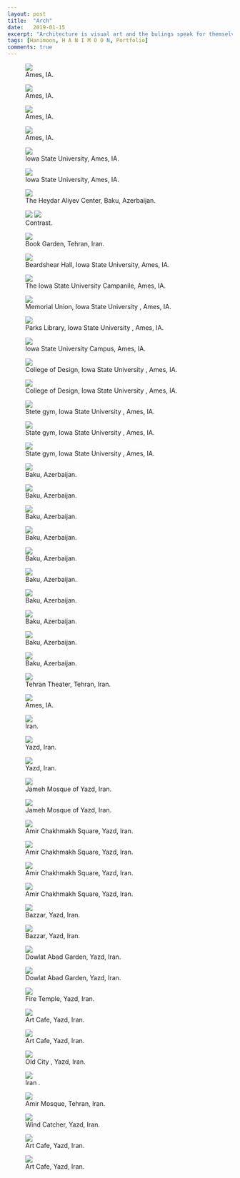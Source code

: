 ```yaml
---
layout: post
title:  "Arch"
date:   2019-01-15
excerpt: "Architecture is visual art and the bulings speak for themselves"
tags: [Hanimoon, H A N I M O O N, Portfolio]
comments: true
---
```

<figure>
	<a><img src="https://github.com/haniiimooon/haniiimooon.github.io/raw/master/assets/img/arch/29.jpg"></a>
	<figcaption><a> Ames, IA</a>.</figcaption>
</figure>

<figure>
	<a><img src="https://github.com/haniiimooon/haniiimooon.github.io/raw/master/assets/img/arch/30.jpg"></a>
	<figcaption><a> Ames, IA</a>.</figcaption>
</figure>


<figure>
	<a><img src="https://github.com/haniiimooon/haniiimooon.github.io/raw/master/assets/img/arch/ames.jpg"></a>
	<figcaption><a> Ames, IA</a>.</figcaption>
</figure>


<figure>
	<a><img src="https://github.com/haniiimooon/haniiimooon.github.io/raw/master/assets/img/arch/ames2.jpg"></a>
	<figcaption><a> Ames, IA</a>.</figcaption>
</figure>


<figure>
	<a><img src="https://github.com/haniiimooon/haniiimooon.github.io/raw/master/assets/img/arch/IMG_29712.jpg"></a>
	<figcaption><a>Iowa State University, Ames, IA</a>.</figcaption>
</figure>

<figure>
	<a><img src="https://github.com/haniiimooon/haniiimooon.github.io/raw/master/assets/img/arch/IMG_29732.jpg"></a>
	<figcaption><a>Iowa State University, Ames, IA</a>.</figcaption>
</figure>



<figure>
	<a><img src="https://github.com/haniiimooon/haniiimooon.github.io/raw/master/assets/img/arch/22.JPG"></a>
	<figcaption><a>The Heydar Aliyev Center, Baku, Azerbaijan</a>.</figcaption>
</figure>

<figure class="half">
	<a><img src="https://github.com/haniiimooon/haniiimooon.github.io/raw/master/assets/img/arch/1 - Copy.JPG"></a>	<a><img src="https://github.com/haniiimooon/haniiimooon.github.io/raw/master/assets/img/arch/1.JPG"></a>
	<figcaption><a>Contrast</a>.</figcaption>
</figure>





<figure>
	<a><img src="https://github.com/haniiimooon/haniiimooon.github.io/raw/master/assets/img/arch/2.JPG"></a>
	<figcaption><a>Book Garden, Tehran, Iran</a>.</figcaption>
</figure>

<figure>
	<a><img src="https://github.com/haniiimooon/haniiimooon.github.io/raw/master/assets/img/arch/3.JPG"></a>
	<figcaption><a>Beardshear Hall, Iowa State University, Ames, IA</a>.</figcaption>
</figure>

<figure>
	<a><img src="https://github.com/haniiimooon/haniiimooon.github.io/raw/master/assets/img/arch/4.JPG"></a>
	<figcaption><a>The Iowa State University Campanile, Ames, IA</a>.</figcaption>
</figure>



<figure>
	<a><img src="https://github.com/haniiimooon/haniiimooon.github.io/raw/master/assets/img/arch/7.JPG"></a>
	<figcaption><a>Memorial Union, Iowa State University , Ames, IA</a>.</figcaption>
</figure>

<figure>
	<a><img src="https://github.com/haniiimooon/haniiimooon.github.io/raw/master/assets/img/arch/8.JPG"></a>
	<figcaption><a>Parks Library, Iowa State University , Ames, IA</a>.</figcaption>
</figure>

<figure>
	<a><img src="https://github.com/haniiimooon/haniiimooon.github.io/raw/master/assets/img/arch/9.JPG"></a>
	<figcaption><a> Iowa State University Campus, Ames, IA</a>.</figcaption>
</figure>

<figure>
	<a><img src="https://github.com/haniiimooon/haniiimooon.github.io/raw/master/assets/img/arch/10.JPG"></a>
	<figcaption><a>College of Design, Iowa State University , Ames, IA</a>.</figcaption>
</figure>


<figure>
	<a><img src="https://github.com/haniiimooon/haniiimooon.github.io/raw/master/assets/img/arch/11.JPG"></a>
	<figcaption><a>College of Design, Iowa State University , Ames, IA</a>.</figcaption>
</figure>


<figure>
	<a><img src="https://github.com/haniiimooon/haniiimooon.github.io/raw/master/assets/img/arch/12.JPG"></a>
	<figcaption><a>Stete gym, Iowa State University , Ames, IA</a>.</figcaption>
</figure>


<figure>
	<a><img src="https://github.com/haniiimooon/haniiimooon.github.io/raw/master/assets/img/arch/13.JPG"></a>
	<figcaption><a>State gym, Iowa State University , Ames, IA</a>.</figcaption>
</figure>

<figure>
	<a><img src="https://github.com/haniiimooon/haniiimooon.github.io/raw/master/assets/img/arch/14.JPG"></a>
	<figcaption><a>State gym, Iowa State University , Ames, IA</a>.</figcaption>
</figure>

<figure>
	<a><img src="https://github.com/haniiimooon/haniiimooon.github.io/raw/master/assets/img/arch/15.JPG"></a>
	<figcaption><a>Baku, Azerbaijan</a>.</figcaption>
</figure>

<figure>
	<a><img src="https://github.com/haniiimooon/haniiimooon.github.io/raw/master/assets/img/arch/16.JPG"></a>
	<figcaption><a>Baku, Azerbaijan</a>.</figcaption>
</figure>

<figure>
	<a><img src="https://github.com/haniiimooon/haniiimooon.github.io/raw/master/assets/img/arch/18.JPG"></a>
	<figcaption><a>Baku, Azerbaijan</a>.</figcaption>
</figure>

<figure>
	<a><img src="https://github.com/haniiimooon/haniiimooon.github.io/raw/master/assets/img/arch/19.JPG"></a>
	<figcaption><a>Baku, Azerbaijan</a>.</figcaption>
</figure>

<figure>
	<a><img src="https://github.com/haniiimooon/haniiimooon.github.io/raw/master/assets/img/arch/20.JPG"></a>
	<figcaption><a>Baku, Azerbaijan</a>.</figcaption>
</figure>

<figure>
	<a><img src="https://github.com/haniiimooon/haniiimooon.github.io/raw/master/assets/img/arch/21.JPG"></a>
	<figcaption><a>Baku, Azerbaijan</a>.</figcaption>
</figure>

<figure>
	<a><img src="https://github.com/haniiimooon/haniiimooon.github.io/raw/master/assets/img/arch/23.JPG"></a>
	<figcaption><a>Baku, Azerbaijan</a>.</figcaption>
</figure>

<figure>
	<a><img src="https://github.com/haniiimooon/haniiimooon.github.io/raw/master/assets/img/arch/24.JPG"></a>
	<figcaption><a>Baku, Azerbaijan</a>.</figcaption>
</figure>


<figure>
	<a><img src="https://github.com/haniiimooon/haniiimooon.github.io/raw/master/assets/img/arch/25.JPG"></a>
	<figcaption><a>Baku, Azerbaijan</a>.</figcaption>
</figure>

<figure>
	<a><img src="https://github.com/haniiimooon/haniiimooon.github.io/raw/master/assets/img/arch/26.JPG"></a>
	<figcaption><a>Baku, Azerbaijan</a>.</figcaption>
</figure>


<figure>
	<a><img src="https://github.com/haniiimooon/haniiimooon.github.io/raw/master/assets/img/arch/27.JPG"></a>
	<figcaption><a>Tehran Theater, Tehran, Iran</a>.</figcaption>
</figure>

<figure>
	<a><img src="https://github.com/haniiimooon/haniiimooon.github.io/raw/master/assets/img/arch/28.JPG"></a>
	<figcaption><a>Ames, IA</a>.</figcaption>
</figure>




<figure>
	<a><img src="https://github.com/haniiimooon/haniiimooon.github.io/raw/master/assets/img/ancient/1.JPG"></a>
	<figcaption><a>Iran</a>.</figcaption>
</figure>

<figure>
	<a><img src="https://github.com/haniiimooon/haniiimooon.github.io/raw/master/assets/img/ancient/2.JPG"></a>
	<figcaption><a>Yazd, Iran</a>.</figcaption>
</figure>

<figure>
	<a><img src="https://github.com/haniiimooon/haniiimooon.github.io/raw/master/assets/img/ancient/3.JPG"></a>
	<figcaption><a>Yazd, Iran</a>.</figcaption>
</figure>

<figure>
	<a><img src="https://github.com/haniiimooon/haniiimooon.github.io/raw/master/assets/img/ancient/4.JPG"></a>
	<figcaption><a>Jameh Mosque of Yazd, Iran</a>.</figcaption>
</figure>

<figure>
	<a><img src="https://github.com/haniiimooon/haniiimooon.github.io/raw/master/assets/img/ancient/5.JPG"></a>
	<figcaption><a>Jameh Mosque of Yazd, Iran</a>.</figcaption>
</figure>


<figure>
	<a><img src="https://github.com/haniiimooon/haniiimooon.github.io/raw/master/assets/img/ancient/6.JPG"></a>
	<figcaption><a>Amir Chakhmakh Square,  Yazd, Iran</a>.</figcaption>
</figure>

<figure>
	<a><img src="https://github.com/haniiimooon/haniiimooon.github.io/raw/master/assets/img/ancient/7.JPG"></a>
	<figcaption><a>Amir Chakhmakh Square, Yazd, Iran</a>.</figcaption>
</figure>


<figure>
	<a><img src="https://github.com/haniiimooon/haniiimooon.github.io/raw/master/assets/img/ancient/8.JPG"></a>
	<figcaption><a>Amir Chakhmakh Square,  Yazd, Iran</a>.</figcaption>
</figure>

<figure>
	<a><img src="https://github.com/haniiimooon/haniiimooon.github.io/raw/master/assets/img/ancient/9.JPG"></a>
	<figcaption><a>Amir Chakhmakh Square,  Yazd, Iran</a>.</figcaption>
</figure>

<figure>
	<a><img src="https://github.com/haniiimooon/haniiimooon.github.io/raw/master/assets/img/ancient/10.JPG"></a>
	<figcaption><a>Bazzar,  Yazd, Iran</a>.</figcaption>
</figure>



<figure>
	<a><img src="https://github.com/haniiimooon/haniiimooon.github.io/raw/master/assets/img/ancient/11.JPG"></a>
	<figcaption><a>Bazzar,  Yazd, Iran</a>.</figcaption>
</figure>

<figure>
	<a><img src="https://github.com/haniiimooon/haniiimooon.github.io/raw/master/assets/img/ancient/12.JPG"></a>
	<figcaption><a>Dowlat Abad Garden,  Yazd, Iran</a>.</figcaption>
</figure>

<figure>
	<a><img src="https://github.com/haniiimooon/haniiimooon.github.io/raw/master/assets/img/ancient/13.JPG"></a>
	<figcaption><a>Dowlat Abad Garden,  Yazd, Iran</a>.</figcaption>
</figure>

<figure>
	<a><img src="https://github.com/haniiimooon/haniiimooon.github.io/raw/master/assets/img/ancient/14.JPG"></a>
	<figcaption><a>Fire Temple,  Yazd, Iran</a>.</figcaption>
</figure>

<figure>
	<a><img src="https://github.com/haniiimooon/haniiimooon.github.io/raw/master/assets/img/ancient/15.JPG"></a>
	<figcaption><a>Art Cafe,  Yazd, Iran</a>.</figcaption>
</figure>

<figure>
	<a><img src="https://github.com/haniiimooon/haniiimooon.github.io/raw/master/assets/img/ancient/16.JPG"></a>
	<figcaption><a>Art Cafe,  Yazd, Iran</a>.</figcaption>
</figure>

<figure>
	<a><img src="https://github.com/haniiimooon/haniiimooon.github.io/raw/master/assets/img/ancient/17.JPG"></a>
	<figcaption><a>Old City ,  Yazd, Iran</a>.</figcaption>
</figure>

<figure>
	<a><img src="https://github.com/haniiimooon/haniiimooon.github.io/raw/master/assets/img/ancient/18.JPG"></a>
	<figcaption><a>Iran </a>.</figcaption>
</figure>

<figure>
	<a><img src="https://github.com/haniiimooon/haniiimooon.github.io/raw/master/assets/img/ancient/19.JPG"></a>
	<figcaption><a>Amir Mosque, Tehran, Iran</a>.</figcaption>
</figure>

<figure>
	<a><img src="https://github.com/haniiimooon/haniiimooon.github.io/raw/master/assets/img/ancient/20.jpg"></a>
	<figcaption><a>Wind Catcher,  Yazd, Iran</a>.</figcaption>
</figure>

<figure>
	<a><img src="https://github.com/haniiimooon/haniiimooon.github.io/raw/master/assets/img/ancient/21.jpg"></a>
	<figcaption><a>Art Cafe,  Yazd, Iran</a>.</figcaption>
</figure>

<figure>
	<a><img src="https://github.com/haniiimooon/haniiimooon.github.io/raw/master/assets/img/ancient/Tehran-2017.jpg"></a>
	<figcaption><a>Art Cafe,  Yazd, Iran</a>.</figcaption>
</figure>


